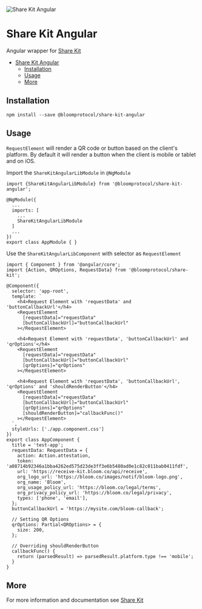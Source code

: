 ![Share Kit Angular](https://github.com/hellobloom/share-kit/raw/master/images/logo.png)

# Share Kit Angular

Angular wrapper for [Share Kit](https://github.com/hellobloom/share-kit#readme)

- [Share Kit Angular](#share-kit-angular)
  - [Installation](#installation)
  - [Usage](#usage)
  - [More](#more)

## Installation

```
npm install --save @bloomprotocol/share-kit-angular
```

## Usage

`RequestElement` will render a QR code or button based on the client's platform. By default it will render a button when the client is mobile or tablet and on iOS.

Import the `ShareKitAngularLibModule` in `@NgModule`
```tsx
import {ShareKitAngularLibModule} from '@bloomprotocol/share-kit-angular';

@NgModule({
  ...
  imports: [
    ...
    ShareKitAngularLibModule
  ]
  ...
})
export class AppModule { }
```

Use the `ShareKitAngularLibComponent` with selector as `RequestElement`
```tsx
import { Component } from '@angular/core';
import {Action, QROptions, RequestData} from '@bloomprotocol/share-kit';

@Component({
  selector: 'app-root',
  template: `
    <h4>Request Element with 'requestData' and 'buttonCallbackUrl'</h4>
    <RequestElement
      [requestData]="requestData"
      [buttonCallbackUrl]="buttonCallbackUrl"
    ></RequestElement>

    <h4>Request Element with 'requestData', 'buttonCallbackUrl' and 'qrOptions'</h4>
    <RequestElement
      [requestData]="requestData"
      [buttonCallbackUrl]="buttonCallbackUrl"
      [qrOptions]="qrOptions"
    ></RequestElement>

    <h4>Request Element with 'requestData', 'buttonCallbackUrl', 'qrOptions' and 'shouldRenderButton'</h4>
    <RequestElement
      [requestData]="requestData"
      [buttonCallbackUrl]="buttonCallbackUrl"
      [qrOptions]="qrOptions"
      [shouldRenderButton]="callbackFunc()"
    ></RequestElement>
  `,
  styleUrls: ['./app.component.css']
})
export class AppComponent {
  title = 'test-app';
  requestData: RequestData = {
    action: Action.attestation,
    token: 'a08714b92346a1bba4262ed575d23de3ff3e6b5480ad0e1c82c011bab0411fdf',
    url: 'https://receive-kit.bloom.co/api/receive',
    org_logo_url: 'https://bloom.co/images/notif/bloom-logo.png',
    org_name: 'Bloom',
    org_usage_policy_url: 'https://bloom.co/legal/terms',
    org_privacy_policy_url: 'https://bloom.co/legal/privacy',
    types: ['phone', 'email'],
  };
  buttonCallbackUrl = 'https://mysite.com/bloom-callback';

  // Setting QR Options
  qrOptions: Partial<QROptions> = {
    size: 200,
  };

  // Overriding shouldRenderButton
  callbackFunc() {
    return (parsedResult) => parsedResult.platform.type !== 'mobile';
  }
}
```

## More

For more information and documentation see [Share Kit](https://github.com/hellobloom/share-kit#readme)
